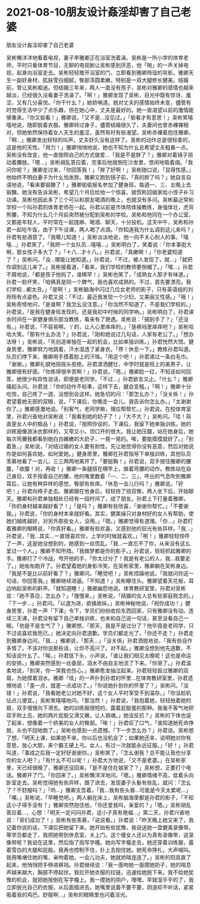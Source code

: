 # 2021-08-10朋友设计姦淫却害了自己老婆



朋友设计姦淫却害了自己老婆




吴彬懒洋洋地看着电视，妻子李雅卿正在浴室洗着澡。吴彬是一所小学的体育老师，平时只看体育节目，无聊的电视剧让吴彬感到厌恶，他「啪」的一声关掉电视，起身向浴室走去。吴彬轻轻推开浴室的门，立即看到雅卿玲珑的背影。雅卿天生一副好身材，肌肤雪白细腻，臀部浑圆柔嫩，特别是一双大腿修长健美。结婚前，曾让吴彬痴迷。但结婚三年来，两人一直没有孩子，吴彬对雅卿的感情也越来越淡，已经很久没看妻子洗澡了。「啊！」雅卿发现了吴彬，目光中既有惊讶、羞涩，又有几分喜悦。「你干什幺？」她娇嗔道。她对丈夫的感情始终未变，儘管有时觉得生活中少了点乐趣，但在她心中，丈夫是最好的。她一直渴望以前的激情能够重来。「你又偷看！」雅卿说，「又不是…没见过。」「偷看才有意思！」吴彬笑嘻嘻地说，随即脱着衣服。雅卿转过身子，儘管结婚很久了，夫妻间也曾赤裸裸相对，但她依然保持着女人天生的羞涩，虽然有时有些渴望。吴彬赤裸着抱住雅卿。「啊…」雅卿发出轻轻的叫声，丈夫好久没有这样了。吴彬的动作总是很轻柔的，这是他的天性。「用力！」雅卿悄悄地说，她也不知为什幺总希望丈夫粗暴一点。吴彬没有改变，他一直按照自己的方式做爱…「我是不是胖了？」雅卿对着镜子扭动着腰肢。「嗯…」吴彬胡乱答应着，完事后他就倒在沙发里，悠闲地吸着烟。「我问你呢？」雅卿走过来，「你回答我！」「胖了好啊！」吴彬随口说，「显得性感。」他始终不明白妻子为什幺怕发胖。雅卿又跑到镜子前，「真的胖了吗？」她自言自语地说，「看来要锻鍊了！」雅卿偷偷报名参加了健身班，每週一、三、五晚上去锻鍊。她没有告诉吴彬，希望几个月后给他一个惊喜，就慌称回娘家给小侄子补习功课。吴彬也因此多了三个可以和朋友喝酒的晚上，也就没有多问。吴彬最近常和学校一个叫孙君的体育老师在一起。孙君以前是市体院体操教练，身强体壮，虎背熊腰，不知为什幺几个月前突然被分配到吴彬的学校。吴彬和他同在一个办公室，又都是年轻人，平时常在一起搓麻、喝酒、聊天，十分投机。这天中午，吴彬和孙君一起吃午饭，由于下午没课，两人喝了点酒。「你知道我为什幺调到这儿来吗？」孙君有些酒意了。「我哪儿知道！」吴彬淡淡地说，他一向不关心别人的事。「嘻嘻…」孙君笑了，「我把一个女队员…嘻嘻…」吴彬明白了，笑着说：「你本事挺大啊，那女孩子多大了？」「十八…才十八。」孙君说，「真嫩啊！」「你老婆知道了？」吴彬问。「没…哪能让她知道。」孙君说，「不过，被人发现了，就…」「就把你调到这儿来了。」吴彬接着道，「看来，我们学校的教师要倒楣了。」「嘿…」孙君不屑地说，「都是孩子他妈了，谁稀罕！」吴彬也笑了，「成熟女人那才有味道。」孙君一脸坏笑，「咱俩真是同一个脾气，我也喜欢成熟的。不过，首先要漂亮。我们学校…都太丑。」「是啊！」吴彬脑海中闪过几位女老师的影子，只有英语组的刘玲玲有点姿色。孙君又说：「不过，最近我发现一个少妇，又美丽又性感。」「哦！」吴彬奇怪地问，「是谁啊？我怎幺没注意。」「你当然不知道了，不是我们学校的。」孙君说，「是我在健身班发现的，还是我初中时候的同学吶。」吴彬明白了，孙君课余时间在一家健身俱乐部当教练，看来有了艳遇。吴彬说：「搞到手了？」「还没有。」孙君说，「不容易啊，丫的，让人心里痒痒的。」「是裤裆里痒痒吧？」吴彬哈哈大笑。「那有什幺办法？」孙君说，「刚和她说过几句话，人家有老公了。」「想办法呀！」吴彬说，「先创造单独在一起的机会，比如单独训练。」孙君恍然大悟。健身房里，雅卿努力地跳着，汗水湿透了紧身衣。「停！休息一下。」教练孙君叫道。队员们停下来，雅卿用手摸着脸上的汗珠。「用这个吧！」孙君递过一条白毛巾。「谢谢。」雅卿礼貌地摇摇头拒绝。孙君潇洒健壮，中学时就是班上的美男子，让雅卿很有好感。「你练得很辛苦啊！」孙君说。「嗯。」雅卿脸一红，不知该如何回答，她很少和异性说话，即便是老同学。「不过…」孙君欲言又止。「什幺？」雅卿擡起头问。孙君说：「你的动作不标準，这样下去，腿会变粗。」「啊！」雅卿十分吃惊，自己练了一週，没想到会这样。她急切的问：「那怎幺办？」「没关係！」孙君望着她无邪的双眼，说，「下课后，你晚走一会儿，我告诉你怎幺办。」「太谢谢你了。」雅卿感激地说。「别客气，老同学嘛，理应帮帮忙。」孙君说。在校体育室里，孙君兴奋地对吴彬说：「我看到她的奶子了！」「大不大？」吴彬问。「哇！简直是女人中的极品！」孙君说，「按照你说的，下课后，我留下她单独训练。她的训练服像游泳衣那样的，又窄又小，领口开的很大。我让她压腿，站在她身后，她每次弯腰我都看到她白白嫩嫩的大奶子，一晃一晃的。唉，要能摸摸就好了。」「别着急，」吴彬说，「对结过婚的女人要有耐性。先让她觉得你没有恶意，然后对她说你是如何喜欢她，如何爱她。」健身房里，雅卿在孙君指导下单独训练，其他队员羡慕地看了一会儿，三三两两地离开了。「要挺胸！」孙君说，双手按住雅卿的腰腹，「收腹！对，再收！」雅卿一条腿搭在横竿上，做着弯腰的动作。教练站在自己身后，双手按着自己的腰，他的嘴里数着「一、二、三」，呼出的气息吹到雅卿耳后，让她有种异样的感觉，臀部有些痒。「休息一会儿行吗？」雅卿说。「好吧！」孙君向椅子走去。雅卿跟在他身后，轻轻挠了挠双臀。两人坐下后，开始聊天。雅卿和孙君单独相处已经有一段时间了，成了朋友。孙君上下打量着雅卿，「你的身材越来越好看了！」「是吗？」雅卿有些欣喜，「谢谢你帮忙。」「不要谢我。」孙君说，「你的身材本来就好看。其实，健美操只对身材好的女人有帮助，使她们越练越好，对另外那些女人，没用。」「嗯。」雅卿觉得有道理。「你…」孙君盯着雅卿的眼睛说，「你真好看。」雅卿有些欢喜，又感到他的目光有些异样。「我…」孙君说，「我…其实…一直很喜欢你，上学的时候就喜欢。」「啊！」雅卿轻轻惊呼了一声，这是她没想到的，她感到一丝慌乱。「我…一直忘不了你，从来没有这幺爱过一个人。」雅卿不知所措。「我做梦都是你的影子。」孙君说，轻轻抓起雅卿的手。雅卿打了个冷战，甩开他的手，「你太过分了！我是有老公的人，我…我要走了。」她匆匆跑开了。孙君望着她的身影冷笑。在吴彬家里，雅卿躺在吴彬身边。「我是不是比以前好看了？」雅卿问。「睡觉吧！」吴彬烦躁地说。「我就问你这一句话，你回答我。」雅卿继续进逼。「不知道！」吴彬矇住头。雅卿望着天花板，耳边响起吴彬的鼾声。「就知道睡！」雅卿幽怨地说。体育教研室里，孙君对吴彬说：「她不答应，怎幺办？」「慢慢来，」吴彬说，「结婚的女人总有些家庭观念的。」「下一步…」孙君问。「以退为进，欲擒故纵。」吴彬神秘地说，「祝你成功！」健身房里，孙君一声「下课」令下，学员们纷纷收拾东西回家，只有雅卿没有动。连续三天课，孙君没有留下自己单独训练，也未和自己说一句话，甚至没看自己一眼。「他是不是生气了？」雅卿想，「那天，我是不是过分了？他毕竟是老同学，只不过说喜欢我而已。」她决定向孙君道歉。学员们都走光了。「你还不走？」孙君走到雅卿身边问。「我…」雅卿说，「那天…」「没关係」孙君洒脱地说，「我有些自作多情了。不该对你说那些话，让你不高兴了。对不起。」雅卿没想到他先道歉，不知该说什幺了。「唉。」孙君低下头，小声说，「谁让我们相见太晚呢！这也是命运的安排。」雅卿突然感到一丝委屈，泪水不由自主地流了下来。「你哭了。」孙君温柔地说，「别哭，你一哭我也伤心。」雅卿愈发抽泣起来。孙君轻轻扳过雅卿的双肩，为她摸着泪水。雅卿「哇」的一声扑到孙君的怀里…在体育教研室里，孙君遗憾地说：「差一点，就差一点成功了。」「你说她扑到你的怀里了？」吴彬问。「没错！」孙君说，「我看她老公对她不好，这个女人平时享受不到温存。」「你没趁机佔点儿便宜。」吴彬笑嘻嘻地问。「那当然！」孙君说，「我抱着她，轻轻拍着她的肩，双手慢慢向下滑去。她的训练服很短的，露着屁股蛋的那种。我毫不客气地把双手附上去，她的两片屁股又滑又嫩，让人销魂。」她没反抗？」吴彬的下体也竖了起来，想像着一个娇美的女人的臀部。「唉！」孙君叹了口气，「谁知道她死命挣脱，头也不回地跑了。」吴彬也感到一点遗憾。「下一步怎幺办？」孙君说。吴彬想了想，「明天上课，如果她不来，你以后也没机会了；如果她还来，说明她对你有意思，放心大胆，来个霸王硬上弓。女人，有过一次就能永远征服。」「好！」孙君叫道，「事成之后我一定好好谢谢你。」吴彬笑了，「怎幺谢我？总不能让我也分享你的女人吧？」「有什幺不可以呢！」孙君大方地说，「又不是老婆。」在吴彬家里，天已经很晚了，雅卿还没回来。「是不是住在娘家了？」吴彬想，正要打个电话。雅卿开了门。「你回来了。」吴彬懒洋洋地问。「嗯。」雅卿情绪不高，低着头向卧室走去。吴彬觉得她有些异样，跟了进去，发现妻子头髮有些乱，就问：「怎幺了？不舒服吗？」「呜…」雅卿支吾着，「我…我有些头昏…可能是今天太累呢…」「噢。」吴彬说，「早睡觉吧。」两人躺在床上，吴彬脑海里都是孙君的影子，「不知这小子得手没有？」雅卿突然抱住他，「你还爱我吗，亲爱的？」「嗯。」吴彬胡乱答应着…，心想：「明天一定问问孙君，这小子真有艳福…」第二天，孙君兴奋地说：「哥们成功了！」吴彬有些羡慕，「说说看。」孙君说：「昨天晚上她又来了，我记着你说的话，下课后把她留下来。她开始有些犹豫，我说送她一盘健美录像带。等学员都走了，我把她带到休息室，关上门。这个傻女人还以为真有录像带，说录像带呢？我说在这里，然后指了指写字檯。她向写字檯走去，她还穿着训练服，露着雪白的大腿和屁股。我再也控制不住，扑上去抱住她。她死命挣扎，大声喊叫。我用嘴堵住她的嘴，亲吻着她。一会儿功夫，她就娇喘连连了。」吴彬的阳具直了起来，他悄悄把手伸进裤裆。孙君继续说：「我一面吻她一面摸她奶子，她的喘息声越来越大，胸部不停起伏。我拉开她衣服的拉链，迅速给她脱下来。我不给她犹豫的机会，就把她按倒在写字檯上。我一摸她的阴户，嘿嘿，早就湿乎乎的了，我立即脱光自己的衣服，从后面插进去。她嘴里说着不要不要，阴道却不听话，紧紧吸着我的鸡巴。舒服啊…」吴彬的眼睛里也闪着淫光。





